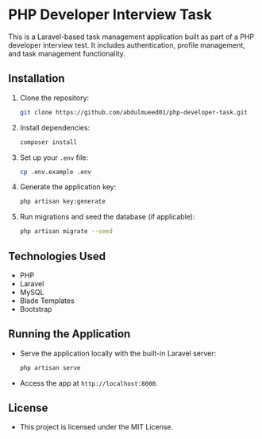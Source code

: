 # PHP Developer Interview Task

This is a Laravel-based task management application built as part of a PHP developer interview test. It includes authentication, profile management, and task management functionality.

## Installation

1. Clone the repository:
   ```bash
   git clone https://github.com/abdulmueed01/php-developer-task.git
   ```

2. Install dependencies:
   ```bash
   composer install
   ```

3. Set up your `.env` file:
   ```bash
   cp .env.example .env
   ```

4. Generate the application key:
   ```bash
   php artisan key:generate
   ```

5. Run migrations and seed the database (if applicable):
   ```bash
   php artisan migrate --seed
   ```

## Technologies Used
- PHP
- Laravel
- MySQL
- Blade Templates
- Bootstrap

## Running the Application

- Serve the application locally with the built-in Laravel server:
  ```bash
  php artisan serve
  ```

- Access the app at `http://localhost:8000`.

## License
- This project is licensed under the MIT License.
